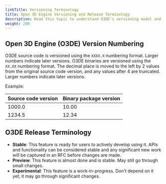 ```yaml
---
linkTitle: Versioning Terminology
title: Open 3D Engine Versioning and Release Terminology
description: Read this topic to understand O3DE's versioning model and release terminology
weight: 200
---
```


## Open 3D Engine (O3DE) Version Numbering

O3DE source code is versioned using the `XXXX.X` numbering format. Larger numbers indicate later versions.
O3DE binaries are versioned using the `XX.XX` numbering format. The decimal place is moved to the left by 2 values from the original source code version, and any values after 4 are truncated. Larger numbers indicate later versions.

Example:

| Source code version | Binary package version |
|---------------------|------------------------|
| 1000.0              | 10.00                  |
| 1234.5              | 12.34                  |

## O3DE Release Terminology

* **Stable**: This feature is ready for users to actively develop using it. APIs and functionality can be considered stable and any significant new work will be captured in an RFC before changes are made.
* **Preview**: This feature is almost done and is stable. May still go through small changes.
* **Experimental**: This feature is a work-in-progress. Don't depend on it yet; it may go through significant changes.

